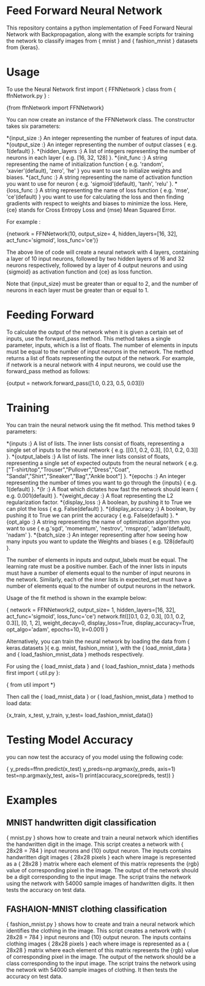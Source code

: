 # Feed Forward Neural Network

This repository contains a python implementation of Feed Forward Neural Network with Backpropagation, along with the example scripts for training the network to classify images from { mnist } and { fashion_mnist } datasets from {keras}.  

# Usage

To use the Neural Network first import { FFNNetwork } class from { ffnNetwork.py } : 

{from ffnNetwork import FFNNetwork}

You can now create an instance of the FFNNetwork class. The constructor takes six parameters:

*{input_size :} An integer representing the number of features of input data.  
*{output_size :} An integer representing the number of output classes  { e.g. 1(default) }.
*{hidden_layers :} A list of integers representing the number of neurons in each layer { e.g. [16, 32, 128] }.
*{init_func :} A string representing the name of initialization function { e.g. 'random', 'xavier'(default), 'zero', 'he' } you want to use to initialize weights and biases.
*{act_func :} A string representing the name of activation function you want to use for neuron { e.g. 'sigmoid'(default), 'tanh', 'relu' }.
*{loss_func :} A string representing the name of loss function { e.g. 'mse', 'ce'(default) } you want to use for calculating the loss and then finding gradients with respect to weights and biases to minimize the loss. Here, {ce} stands for Cross Entropy Loss and {mse} Mean Squared Error.

For example :

{network = FFNNetwork(10, output_size= 4, hidden_layers=[16, 32], act_func='sigmoid', loss_func='ce')}

The above line of code will create a neural network with 4 layers, containing a layer of 10 input neurons, followed by two hidden layers of 16 and 32 neurons respectively, followed by a layer of 4 output neurons and using {sigmoid} as activation function and {ce} as loss function.

Note that {input_size} must be greater than or equal to 2, and the number of neurons in each layer must be greater than or equal to 1.

# Feeding Forward

To calculate the output of the network when it is given a certain set of inputs, use the forward_pass method. This method takes a single parameter, inputs, which is a list of floats. The number of elements in inputs must be equal to the number of input neurons in the network. The method returns a list of floats representing the output of the network. For example, if network is a neural network with 4 input neurons, we could use the forward_pass method as follows:

{output = network.forward_pass([1.0, 0.23, 0.5, 0.03])}

# Training

You can train the neural network using the fit method. This method takes 9 parameters:

*{inputs :} A list of lists. The inner lists consist of floats, representing a single set of inputs to the neural network { e.g. [[0.1, 0.2, 0.3], [0.1, 0.2, 0.3]] }.
*{output_labels :} A list of lists. The inner lists consist of floats, representing a single set of expected outputs from the neural network { e.g. ["T-shirt/top","Trouser","Pullover","Dress","Coat", "Sandal","Shirt","Sneaker","Bag","Ankle boot"] }.
*{epochs :} An integer representing the number of times you want to go through the {inputs}  { e.g. 1(default) }.
*{lr :} A float which dictates how fast the network should learn { e.g. 0.001(default) }.
*{weight_decay :} A float representing the L2 regularization factor.
*{display_loss :} A boolean, by pushing it to True we can plot the loss { e.g. False(default) }. 
*{display_accuracy :} A boolean, by pushing it to True we can print the accuracy { e.g. False(default) }.
*{opt_algo :} A string representing the name of optimization algorithm you want to use { e.g.'sgd', 'momentum', 'nestrov', 'rmsprop', 'adam'(default), 'nadam' }.
*{batch_size :} An integer representing after how seeing how many inputs you want to update the Weights and biases { e.g. 128(default) }.

The number of elements in inputs and output_labels must be equal. The learning rate must be a positive number. Each of the inner lists in inputs must have a number of elements equal to the number of input neurons in the network. Similarly, each of the inner lists in expected_set must have a number of elements equal to the number of output neurons in the network.

Usage of the fit method is shown in the example below:

{
    network = FFNNetwork(2, output_size= 1, hidden_layers=[16, 32], act_func='sigmoid', loss_func='ce')
    network.fit([[0.1, 0.2, 0.3], [0.1, 0.2, 0.3]], [0, 1, 2], weight_decay=0, display_loss=True, display_accuracy=True, opt_algo='adam', epochs=10, lr=0.001)
}

Alternatively, you can train the neural network by loading the data from { keras.datasets }{ e.g. mnist, fashion_mnist }, with the { load_mnist_data } and { load_fashion_mnist_data } methods respectively. 

For using the { load_mnist_data } and { load_fashion_mnist_data } methods first import { util.py }:

{ from util import *}

Then call the { load_mnist_data } or { load_fashion_mnist_data } method to load data:

{x_train, x_test, y_train, y_test= load_fashion_mnist_data()}

# Testing Model Accuracy

you can now test the accuracy of you model using the following code:

{
    y_preds=ffnn.predict(x_test)
    y_preds=np.argmax(y_preds, axis=1)
    test=np.argmax(y_test, axis=1)
    print(accuracy_score(preds, test))
}

# Examples

## MNIST handwritten digit classification
{ mnist.py } shows how to create and train a neural network which identifies the handwritten digit in the image. This script creates a network with { 28x28 = 784 } input neurons and {10} output neuron. The inputs contains handwritten digit images { 28x28 pixels } each where image is represented as a { 28x28 } matrix where each element of this matrix represents the {rgb} value of corresponding pixel in the image. The output of the network should be a digit corresponding to the input image. The script trains the network using the network with 54000 sample images of handwritten digits. It then tests the accuracy on test data.

## FASHAION-MNIST clothing classification
{ fashion_mnist.py } shows how to create and train a neural network which identifies the clothing in the image. This script creates a network with { 28x28 = 784 } input neurons and {10} output neuron. The inputs contains clothing images { 28x28 pixels } each where image is represented as a { 28x28 } matrix where each element of this matrix represents the {rgb} value of corresponding pixel in the image. The output of the network should be a class corresponding to the input image. The script trains the network using the network with 54000 sample images of clothing. It then tests the accuracy on test data.